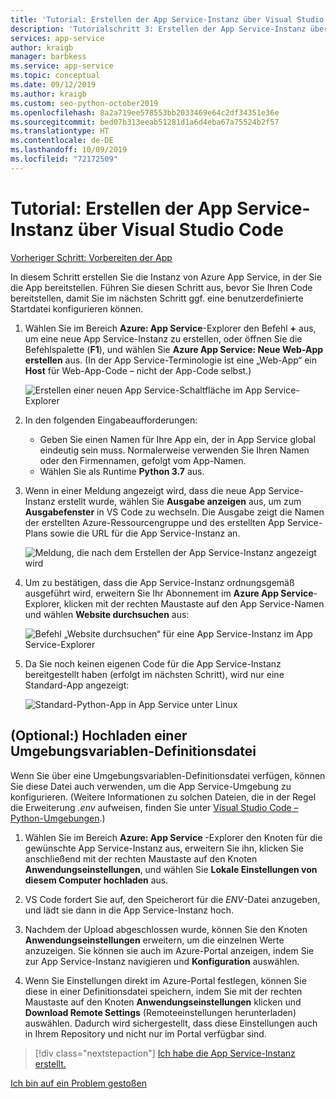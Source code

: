 ```yaml
---
title: 'Tutorial: Erstellen der App Service-Instanz über Visual Studio Code'
description: 'Tutorialschritt 3: Erstellen der App Service-Instanz über die VS Code-Erweiterung'
services: app-service
author: kraigb
manager: barbkess
ms.service: app-service
ms.topic: conceptual
ms.date: 09/12/2019
ms.author: kraigb
ms.custom: seo-python-october2019
ms.openlocfilehash: 8a2a719ee578553bb2033469e64c2df34351e36e
ms.sourcegitcommit: bed07b313eeab51281d1a6d4eba67a75524b2f57
ms.translationtype: HT
ms.contentlocale: de-DE
ms.lasthandoff: 10/09/2019
ms.locfileid: "72172509"
---
```

# <a name="tutorial-create-the-app-service-from-visual-studio-code"></a>Tutorial: Erstellen der App Service-Instanz über Visual Studio Code

[Vorheriger Schritt: Vorbereiten der App](tutorial-deploy-app-service-on-linux-01.md)

In diesem Schritt erstellen Sie die Instanz von Azure App Service, in der Sie die App bereitstellen. Führen Sie diesen Schritt aus, bevor Sie Ihren Code bereitstellen, damit Sie im nächsten Schritt ggf. eine benutzerdefinierte Startdatei konfigurieren können.

1. Wählen Sie im Bereich **Azure: App Service**-Explorer den Befehl **+** aus, um eine neue App Service-Instanz zu erstellen, oder öffnen Sie die Befehlspalette (**F1**), und wählen Sie **Azure App Service: Neue Web-App erstellen** aus. (In der App Service-Terminologie ist eine „Web-App“ ein **Host** für Web-App-Code – nicht der App-Code selbst.)

    ![Erstellen einer neuen App Service-Schaltfläche im App Service-Explorer](media/deploy-azure/app-service-create-new.png)

1. In den folgenden Eingabeaufforderungen:

    - Geben Sie einen Namen für Ihre App ein, der in App Service global eindeutig sein muss. Normalerweise verwenden Sie Ihren Namen oder den Firmennamen, gefolgt vom App-Namen.
    - Wählen Sie als Runtime **Python 3.7** aus.

1. Wenn in einer Meldung angezeigt wird, dass die neue App Service-Instanz erstellt wurde, wählen Sie **Ausgabe anzeigen** aus, um zum **Ausgabefenster** in VS Code zu wechseln. Die Ausgabe zeigt die Namen der erstellten Azure-Ressourcengruppe und des erstellten App Service-Plans sowie die URL für die App Service-Instanz an.

    ![Meldung, die nach dem Erstellen der App Service-Instanz angezeigt wird](media/deploy-azure/app-service-created.png)

1. Um zu bestätigen, dass die App Service-Instanz ordnungsgemäß ausgeführt wird, erweitern Sie Ihr Abonnement im **Azure App Service**-Explorer, klicken mit der rechten Maustaste auf den App Service-Namen und wählen **Website durchsuchen** aus:

    ![Befehl „Website durchsuchen“ für eine App Service-Instanz im App Service-Explorer](media/deploy-azure/browse-website-command.png)

1. Da Sie noch keinen eigenen Code für die App Service-Instanz bereitgestellt haben (erfolgt im nächsten Schritt), wird nur eine Standard-App angezeigt:

    ![Standard-Python-App in App Service unter Linux](media/deploy-azure/default-python-app.png)

## <a name="optional-upload-an-environment-variable-definitions-file"></a>(Optional:) Hochladen einer Umgebungsvariablen-Definitionsdatei

Wenn Sie über eine Umgebungsvariablen-Definitionsdatei verfügen, können Sie diese Datei auch verwenden, um die App Service-Umgebung zu konfigurieren. (Weitere Informationen zu solchen Dateien, die in der Regel die Erweiterung *.env* aufweisen, finden Sie unter [Visual Studio Code – Python-Umgebungen](https://code.visualstudio.com/docs/python/environments#environment-variable-definitions-file).)

1. Wählen Sie im Bereich **Azure: App Service** -Explorer den Knoten für die gewünschte App Service-Instanz aus, erweitern Sie ihn, klicken Sie anschließend mit der rechten Maustaste auf den Knoten **Anwendungseinstellungen**, und wählen Sie **Lokale Einstellungen von diesem Computer hochladen** aus.

1. VS Code fordert Sie auf, den Speicherort für die *ENV*-Datei anzugeben, und lädt sie dann in die App Service-Instanz hoch.

1. Nachdem der Upload abgeschlossen wurde, können Sie den Knoten **Anwendungseinstellungen** erweitern, um die einzelnen Werte anzuzeigen. Sie können sie auch im Azure-Portal anzeigen, indem Sie zur App Service-Instanz navigieren und **Konfiguration** auswählen.

1. Wenn Sie Einstellungen direkt im Azure-Portal festlegen, können Sie diese in einer Definitionsdatei speichern, indem Sie mit der rechten Maustaste auf den Knoten **Anwendungseinstellungen** klicken und **Download Remote Settings** (Remoteeinstellungen herunterladen) auswählen. Dadurch wird sichergestellt, dass diese Einstellungen auch in Ihrem Repository und nicht nur im Portal verfügbar sind.

> [!div class="nextstepaction"]
> [Ich habe die App Service-Instanz erstellt.](tutorial-deploy-app-service-on-linux-04.md)

[Ich bin auf ein Problem gestoßen](https://www.research.net/r/PWZWZ52?tutorial=vscode-appservice-python&step=03-create-app-service)
